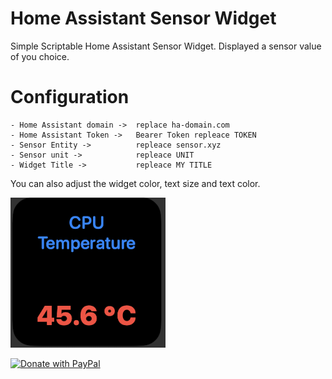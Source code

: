 # Home Assistant Sensor Widget
Simple Scriptable Home Assistant Sensor Widget.
Displayed a sensor value of you choice.

# Configuration
    - Home Assistant domain ->  replace ha-domain.com
    - Home Assistant Token ->   Bearer Token repleace TOKEN
    - Sensor Entity ->          repleace sensor.xyz
    - Sensor unit ->            repleace UNIT
    - Widget Title ->           repleace MY TITLE
You can also adjust the widget color, text size and text color.

![Alt text](/images/CPU_temperature.png?raw=true "Sensor Widget")

[![Donate with PayPal](https://www.paypalobjects.com/webstatic/mktg/Logo/pp-logo-200px.png)
](https://community.smarthome-for-dummies.de/donate)


 


